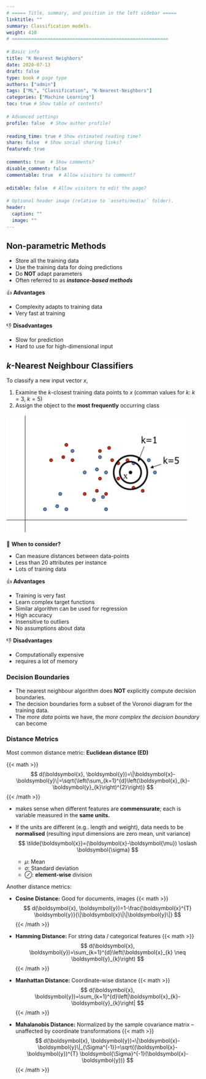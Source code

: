 ```yaml
---
# ===== Title, summary, and position in the left sidebar =====
linktitle: ""
summary: Classification models.
weight: 410
# =========================================================

# Basic info
title: "K Nearest Neighbors"
date: 2020-07-13
draft: false
type: book # page type
authors: ["admin"]
tags: ["ML", "Classification", "K-Nearest-Neighbors"]
categories: ["Machine Learning"]
toc: true # Show table of contents?

# Advanced settings
profile: false  # Show author profile?

reading_time: true # Show estimated reading time?
share: false  # Show social sharing links?
featured: true

comments: true  # Show comments?
disable_comment: false
commentable: true  # Allow visitors to comment?  

editable: false  # Allow visitors to edit the page?  

# Optional header image (relative to `assets/media/` folder).
header:
  caption: ""
  image: ""
---
```


## Non-parametric Methods

- Store all the training data
- Use the training data for doing predictions
- Do **NOT** adapt parameters
- Often referred to as ***instance-based methods***

👍 **Advantages** 

+ Complexity adapts to training data
+ Very fast at training

👎 **Disadvantages**

- Slow for prediction
- Hard to use for high-dimensional input



## $k$-Nearest Neighbour Classifiers

To classify a new input vector $x,$ 

1. Examine the $k$-closest training data points to $x$ (comman values for $k$: $k=3$, $k=5$)
2. Assign the object to the **most frequently** occurring class

![image-20200128213429949](https://raw.githubusercontent.com/EckoTan0804/upic-repo/master/uPic/image-20200128213429949.png)

🤔 **When to consider?**

- Can measure distances between data-points
- Less than 20 attributes per instance
- Lots of training data

👍 **Advantages** 

- Training is very fast
- Learn complex target functions
- Similar algorithm can be used for regression
- High accuracy
- Insensitive to outliers
- No assumptions about data

👎 **Disadvantages**

- Computationally expensive
- requires a lot of memory

### Decision Boundaries

- The nearest neighbour algorithm does **NOT** explicitly compute decision boundaries.
- The decision boundaries form a subset of the Voronoi diagram for the training data.
- The *more data* points we have, the *more complex the decision boundary* can become

### Distance Metrics

Most common distance metric:  **Euclidean distance (ED)**

{{< math >}}
$$
d(\boldsymbol{x}, \boldsymbol{y})=\|\boldsymbol{x}-\boldsymbol{y}\|=\sqrt{\left(\sum_{k=1}^{d}\left(\boldsymbol{x}_{k}-\boldsymbol{y}_{k}\right)^{2}\right)}
$$
{{< /math >}}

- makes sense when different features are **commensurate**; each is variable measured in the **same units.**

- If the units are different (e.g.. length and weight), data needs to be **normalised** (resulting input dimensions are zero mean, unit variance)
  $$
  \tilde{\boldsymbol{x}}=(\boldsymbol{x}-\boldsymbol{\mu}) \oslash \boldsymbol{\sigma}
  $$

  - $\mu$: Mean
  - $\sigma$: Standard deviation
  - $\oslash$: **element-wise** division

Another distance metrics:

- **Cosine Distance:** Good for documents, images
  {{< math >}}
  $$
  d(\boldsymbol{x}, \boldsymbol{y})=1-\frac{\boldsymbol{x}^{T} \boldsymbol{y}}{\|\boldsymbol{x}\|\|\boldsymbol{y}\|}
  $$
  {{< /math >}}

- **Hamming Distance:** For string data / categorical features
  {{< math >}}
  $$
  d(\boldsymbol{x}, \boldsymbol{y})=\sum_{k=1}^{d}\left(\boldsymbol{x}_{k} \neq \boldsymbol{y}_{k}\right)
  $$
  {{< /math >}}

- **Manhattan Distance:** Coordinate-wise distance
  {{< math >}}
  $$
  d(\boldsymbol{x}, \boldsymbol{y})=\sum_{k=1}^{d}\left|\boldsymbol{x}_{k}-\boldsymbol{y}_{k}\right|
  $$
  {{< /math >}}

- **Mahalanobis Distance:** Normalized by the sample covariance matrix – unaffected by coordinate transformations
  {{< math >}}
  $$
  d(\boldsymbol{x}, \boldsymbol{y})=\|\boldsymbol{x}-\boldsymbol{y}\|_{\Sigma^{-1}}=\sqrt{(\boldsymbol{x}-\boldsymbol{y})^{T} \boldsymbol{\Sigma}^{-1}(\boldsymbol{x}-\boldsymbol{y})}
  $$
  {{< /math >}}